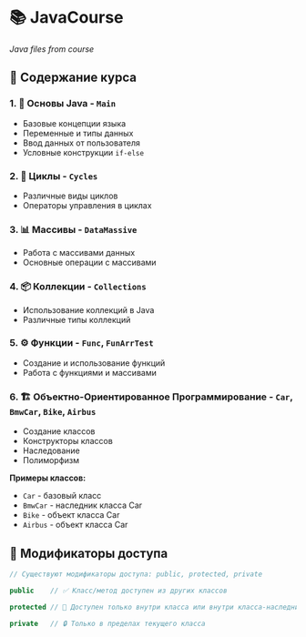 # 📚 JavaCourse
*Java files from course*

## 📖 Содержание курса

### 1. 🚀 Основы Java - `Main`
- Базовые концепции языка
- Переменные и типы данных
- Ввод данных от пользователя
- Условные конструкции `if-else`

### 2. 🔁 Циклы - `Cycles`
- Различные виды циклов
- Операторы управления в циклах

### 3. 📊 Массивы - `DataMassive`
- Работа с массивами данных
- Основные операции с массивами

### 4. 📦 Коллекции - `Collections`
- Использование коллекций в Java
- Различные типы коллекций

### 5. ⚙️ Функции - `Func`, `FunArrTest`
- Создание и использование функций
- Работа с функциями и массивами

### 6. 🏗️ Объектно-Ориентированное Программирование - `Car`, `BmwCar`, `Bike`, `Airbus`
- Создание классов
- Конструкторы классов
- Наследование
- Полиморфизм

**Примеры классов:**
- `Car` - базовый класс
- `BmwCar` - наследник класса Car
- `Bike` - объект класса Car
- `Airbus` - объект класса Car

## 🔐 Модификаторы доступа

```java
// Существуют модификаторы доступа: public, protected, private

public    // ✅ Класс/метод доступен из других классов

protected // 🔐 Доступен только внутри класса или внутри класса-наследника

private   // 🔒 Только в пределах текущего класса